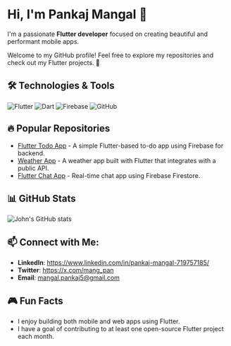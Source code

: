 # Hi, I'm Pankaj Mangal 👋

I'm a passionate **Flutter developer** focused on creating beautiful and performant mobile apps.

Welcome to my GitHub profile! Feel free to explore my repositories and check out my Flutter projects. 🚀

## 🛠️ Technologies & Tools

![Flutter](https://img.shields.io/badge/Flutter-02569B?style=for-the-badge&logo=flutter)
![Dart](https://img.shields.io/badge/Dart-0175C2?style=for-the-badge&logo=dart)
![Firebase](https://img.shields.io/badge/Firebase-FFCA28?style=for-the-badge&logo=firebase)
![GitHub](https://img.shields.io/badge/GitHub-181717?style=for-the-badge&logo=github)

## 🔥 Popular Repositories

- [Flutter Todo App](https://github.com/johndoe/flutter-todo-app) - A simple Flutter-based to-do app using Firebase for backend.
- [Weather App](https://github.com/johndoe/flutter-weather-app) - A weather app built with Flutter that integrates with a public API.
- [Flutter Chat App](https://github.com/johndoe/flutter-chat-app) - Real-time chat app using Firebase Firestore.

## 📊 GitHub Stats

![John's GitHub stats](https://github-readme-stats.vercel.app/api?username=johndoe&show_icons=true&count_private=true)

## 📫 Connect with Me:

- **LinkedIn**: https://www.linkedin.com/in/pankaj-mangal-719757185/
- **Twitter**: https://x.com/mang_pan
- **Email**: mangal.pankaj5@gmail.com

## 🎮 Fun Facts

- I enjoy building both mobile and web apps using Flutter.
- I have a goal of contributing to at least one open-source Flutter project each month.
